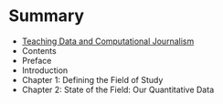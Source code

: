 # Summary

* [Teaching Data and Computational Journalism](README.md)
* Contents
* Preface
* Introduction
* Chapter 1: Defining the Field of Study
* Chapter 2: State of the Field: Our Quantitative Data


